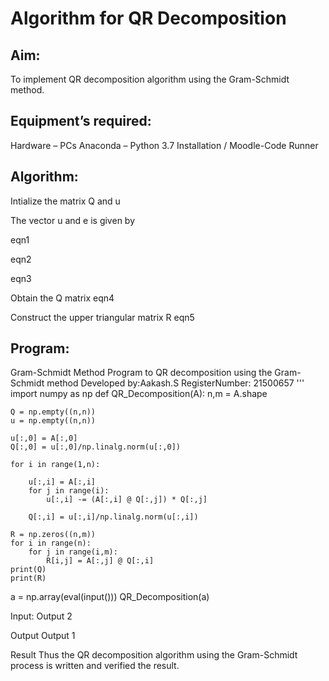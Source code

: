 # Algorithm for QR Decomposition
## Aim:
To implement QR decomposition algorithm using the Gram-Schmidt method.

## Equipment’s required:
Hardware – PCs
Anaconda – Python 3.7 Installation / Moodle-Code Runner
## Algorithm:
Intialize the matrix Q and u

The vector u and e is given by

eqn1

eqn2

eqn3

Obtain the Q matrix
eqn4

Construct the upper triangular matrix R eqn5

## Program:
Gram-Schmidt Method
Program to QR decomposition using the Gram-Schmidt method
Developed by:Aakash.S
RegisterNumber: 21500657
'''
import numpy as np
def QR_Decomposition(A):
    n,m = A.shape
    
    Q = np.empty((n,n))
    u = np.empty((n,n))
    
    u[:,0] = A[:,0]
    Q[:,0] = u[:,0]/np.linalg.norm(u[:,0])
    
    for i in range(1,n):
        
        u[:,i] = A[:,i]
        for j in range(i):
            u[:,i] -= (A[:,i] @ Q[:,j]) * Q[:,j]
            
        Q[:,i] = u[:,i]/np.linalg.norm(u[:,i])
        
    R = np.zeros((n,m))
    for i in range(n):
        for j in range(i,m):
            R[i,j] = A[:,j] @ Q[:,i]
    print(Q)
    print(R)
a = np.array(eval(input()))
QR_Decomposition(a)

Input:
Output 2

Output
Output 1

Result
Thus the QR decomposition algorithm using the Gram-Schmidt process is written and verified the result.
